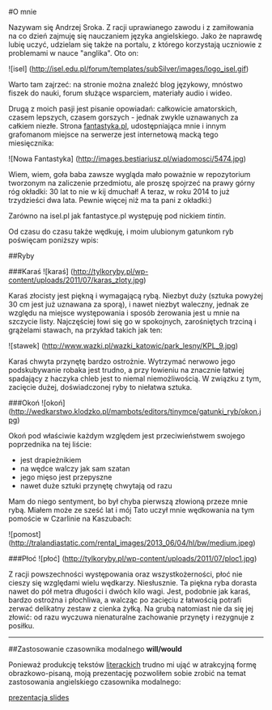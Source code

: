 #O mnie


Nazywam się Andrzej Sroka. Z racji uprawianego zawodu i z zamiłowania na co dzień zajmuję się nauczaniem języka angielskiego.
Jako że naprawdę lubię uczyć, udzielam się także na portalu, z którego korzystają uczniowie z problemami w nauce "anglika". 
Oto on:

![isel] (http://isel.edu.pl/forum/templates/subSilver/images/logo_isel.gif)

Warto tam zajrzeć: na stronie można znaleźć blog językowy, mnóstwo fiszek do nauki, forum służące wsparciem, materiały audio i wideo.

Drugą z moich pasji jest pisanie opowiadań: całkowicie amatorskich, czasem lepszych, czasem gorszych - jednak zwykle uznawanych za całkiem niezłe.
Strona [fantastyka.pl](http://www.fantastyka.pl/), udostępniająca mnie i innym grafomanom miejsce na serwerze jest internetową macką tego miesięcznika:

![Nowa Fantastyka] (http://images.bestiariusz.pl/wiadomosci/5474.jpg)

Wiem, wiem, goła baba zawsze wygląda mało poważnie w repozytorium tworzonym na zaliczenie przedmiotu, ale proszę spojrzeć na prawy górny róg okładki: 30 lat to nie w kij dmuchał! A teraz, w roku 2014 to już trzydzieści dwa lata. Pewnie więcej niż ma ta pani z okładki:)

Zarówno na isel.pl jak fantastyce.pl występuję pod nickiem *tintin*.

Od czasu do czasu także wędkuję, i moim ulubionym gatunkom ryb poświęcam poniższy wpis:

##Ryby

###Karaś
![karaś] (http://tylkoryby.pl/wp-content/uploads/2011/07/karas_zloty.jpg)

Karaś złocisty jest piękną i wymagającą rybą. Niezbyt duży (sztuka powyżej 30 cm jest już uznawana za sporą), i nawet niezbyt waleczny, jednak ze względu na miejsce występowania i sposób żerowania jest u mnie na szczycie listy.
Najczęściej łowi się go w spokojnych, zarośniętych trzciną i grążelami stawach, na przykład takich jak ten:

![stawek] (http://www.wazki.pl/wazki_katowic/park_lesny/KPL_9.jpg)

Karaś chwyta przynętę bardzo ostrożnie. Wytrzymać nerwowo jego podskubywanie robaka jest trudno, a przy łowieniu na znacznie łatwiej spadający z haczyka chleb jest to niemal niemożliwością. W związku z tym, zacięcie dużej, doświadczonej ryby to niełatwa sztuka.

###Okoń
![okoń] (http://wedkarstwo.klodzko.pl/mambots/editors/tinymce/gatunki_ryb/okon.jpg)

Okoń pod właściwie każdym względem jest przeciwieństwem swojego poprzednika na tej liście:

- jest drapieżnikiem
- na wędce walczy jak sam szatan
- jego mięso jest przepyszne
- nawet duże sztuki przynętę chwytają od razu

Mam do niego sentyment, bo był chyba pierwszą złowioną przeze mnie rybą. Miałem może ze sześć lat i mój Tato uczył mnie wędkowania na tym pomoście w Czarlinie na Kaszubach:

![pomost] (http://tralandiastatic.com/rental_images/2013_06/04/hl/bw/medium.jpeg)

###Płoć
![płoć] (http://tylkoryby.pl/wp-content/uploads/2011/07/ploc1.jpg)

Z racji powszechności występowania oraz wszystkożerności, płoć nie cieszy się względami wielu wędkarzy. Niesłusznie. 
Ta piękna ryba dorasta nawet do pół metra długości i dwóch kilo wagi. Jest, podobnie jak karaś, bardzo ostrożna i płochliwa, a walcząc po zacięciu z łatwością potrafi zerwać delikatny zestaw z cienka żyłką. 
Na grubą natomiast nie da się jej złowić: od razu wyczuwa nienaturalne zachowanie przynęty i rezygnuje z posiłku.




--------
##Zastosowanie czasownika modalnego **will/would**


Ponieważ produkcję tekstów [literackich](http://www.collegecrunch.org/wp-content/uploads/2008/10/ape-keyboard1.jpg) trudno mi ująć w atrakcyjną formę obrazkowo-pisaną, moją prezentację pozwoliłem sobie zrobić na temat zastosowania angielskiego czasownika modalnego:

[prezentacja slides](http://slides.com/tintin/gramatyka#/)

